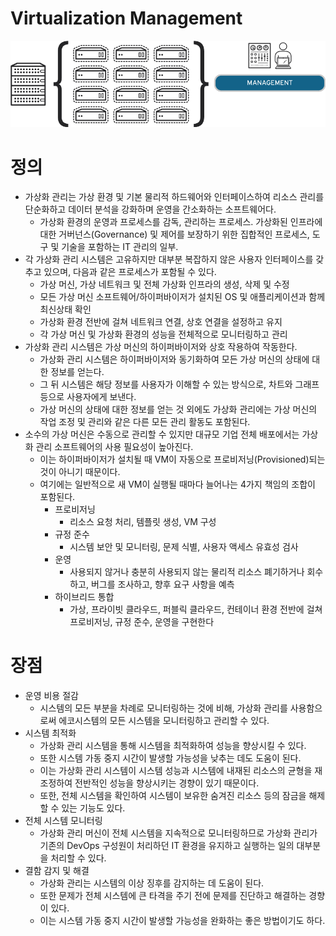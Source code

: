 # Virtualization Management

![Untitled](Virtualization_Management/Untitled.png)

# 정의

- 가상화 관리는 가상 환경 및 기본 물리적 하드웨어와 인터페이스하여 리소스 관리를 단순화하고 데이터 분석을 강화하며 운영을 간소화하는 소프트웨어다.
    - 가상화 환경의 운영과 프로세스를 감독, 관리하는 프로세스. 가상화된 인프라에 대한 거버넌스(Governance) 및 제어를 보장하기 위한 집합적인 프로세스, 도구 및 기술을 포함하는 IT 관리의 일부.
- 각 가상화 관리 시스템은 고유하지만 대부분 복잡하지 않은 사용자 인터페이스를 갖추고 있으며, 다음과 같은 프로세스가 포함될 수 있다.
    - 가상 머신, 가상 네트워크 및 전체 가상화 인프라의 생성, 삭제 및 수정
    - 모든 가상 머신 소프트웨어/하이퍼바이저가 설치된 OS 및 애플리케이션과 함께 최신상태 확인
    - 가상화 환경 전반에 걸쳐 네트워크 연결, 상호 연결을 설정하고 유지
    - 각 가상 머신 및 가상화 환경의 성능을 전체적으로 모니터링하고 관리
- 가상화 관리 시스템은 가상 머신의 하이퍼바이저와 상호 작용하여 작동한다.
    - 가상화 관리 시스템은 하이퍼바이저와 동기화하여 모든 가상 머신의 상태에 대한 정보를 얻는다.
    - 그 뒤 시스템은 해당 정보를 사용자가 이해할 수 있는 방식으로, 차트와 그래프 등으로 사용자에게 보낸다.
    - 가상 머신의 상태에 대한 정보를 얻는 것 외에도 가상화 관리에는 가상 머신의 작업 조정 및 관리와 같은 다른 모든 관리 활동도 포함된다.
- 소수의 가상 머신은 수동으로 관리할 수 있지만 대규모 기업 전체 배포에서는 가상화 관리 소프트웨어의 사용 필요성이 높아진다.
    - 이는 하이퍼바이저가 설치될 때 VM이 자동으로 프로비저닝(Provisioned)되는 것이 아니기 때문이다.
    - 여기에는 일반적으로 새 VM이 실행될 때마다 늘어나는 4가지 책임의 조합이 포함된다.
        - 프로비저닝
            - 리소스 요청 처리, 템플릿 생성, VM 구성
        - 규정 준수
            - 시스템 보안 및 모니터링, 문제 식별, 사용자 액세스 유효성 검사
        - 운영
            - 사용되지 않거나 충분히 사용되지 않는 물리적 리소스 폐기하거나 회수하고, 버그를 조사하고, 향후 요구 사항을 예측
        - 하이브리드 통합
            - 가상, 프라이빗 클라우드, 퍼블릭 클라우드, 컨테이너 환경 전반에 걸쳐 프로비저닝, 규정 준수, 운영을 구현한다

# 장점

- 운영 비용 절감
    - 시스템의 모든 부분을 차례로 모니터링하는 것에 비해, 가상화 관리를 사용함으로써 에코시스템의 모든 시스템을 모니터링하고 관리할 수 있다.
- 시스템 최적화
    - 가상화 관리 시스템을 통해 시스템을 최적화하여 성능을 향상시킬 수 있다.
    - 또한 시스템 가동 중지 시간이 발생할 가능성을 낮추는 데도 도움이 된다.
    - 이는 가상화 관리 시스템이 시스템 성능과 시스템에 내재된 리소스의 균형을 재조정하여 전반적인 성능을 향상시키는 경향이 있기 때문이다.
    - 또한, 전체 시스템을 확인하여 시스템이 보유한 숨겨진 리소스 등의 잠금을 해제할 수 있는 기능도 있다.
- 전체 시스템 모니터링
    - 가상화 관리 머신이 전체 시스템을 지속적으로 모니터링하므로 가상화 관리가 기존의 DevOps 구성원이 처리하던 IT 환경을 유지하고 실행하는 일의 대부분을 처리할 수 있다.
- 결함 감지 및 해결
    - 가상화 관리는 시스템의 이상 징후를 감지하는 데 도움이 된다.
    - 또한 문제가 전체 시스템에 큰 타격을 주기 전에 문제를 진단하고 해결하는 경향이 있다.
    - 이는 시스템 가동 중지 시간이 발생할 가능성을 완화하는 좋은 방법이기도 하다.